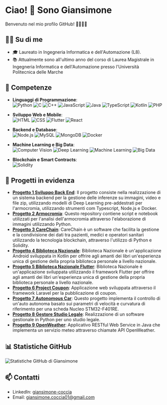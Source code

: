 # Ciao! 👋 Sono Giansimone

Benvenuto nel mio profilo GitHub! 👨‍💻👩‍💻

## 👨‍💻 Su di me
- 🎓 Laureato in Ingegneria Informatica e dell'Automazione (L8).
- 📚 Attualmente sono all'ultimo anno del corso di Laurea Magistrale in Ingegneria Informatica e dell'Automazione presso l'Università Politecnica delle Marche

## 🚀 Competenze

- **Linguaggi di Programmazione**:  
  ![Python](https://img.shields.io/badge/Python-3776AB?style=for-the-badge&logo=python&logoColor=white)
  ![C](https://img.shields.io/badge/C-A8B9CC?style=for-the-badge&logo=c&logoColor=white)
  ![C++](https://img.shields.io/badge/C++-00599C?style=for-the-badge&logo=cplusplus&logoColor=white)
  ![JavaScript](https://img.shields.io/badge/JavaScript-F7DF1E?style=for-the-badge&logo=javascript&logoColor=black)
  ![Java](https://img.shields.io/badge/Java-007396?style=for-the-badge&logo=java&logoColor=white)
  ![TypeScript](https://img.shields.io/badge/TypeScript-3178C6?style=for-the-badge&logo=typescript&logoColor=white)
  ![Kotlin](https://img.shields.io/badge/Kotlin-0095D5?style=for-the-badge&logo=kotlin&logoColor=white)
  ![PHP](https://img.shields.io/badge/PHP-777BB4?style=for-the-badge&logo=php&logoColor=white)

- **Sviluppo Web e Mobile**:  
  ![HTML](https://img.shields.io/badge/HTML5-E34F26?style=for-the-badge&logo=html5&logoColor=white)
  ![CSS](https://img.shields.io/badge/CSS3-1572B6?style=for-the-badge&logo=css3&logoColor=white)
  ![Flutter](https://img.shields.io/badge/Flutter-02569B?style=for-the-badge&logo=flutter&logoColor=white)
  ![React](https://img.shields.io/badge/React-20232A?style=for-the-badge&logo=react&logoColor=61DAFB)

- **Backend e Database**:  
  ![Node.js](https://img.shields.io/badge/Node.js-43853D?style=for-the-badge&logo=node.js&logoColor=white)
  ![MySQL](https://img.shields.io/badge/MySQL-4479A1?style=for-the-badge&logo=mysql&logoColor=white)
  ![MongoDB](https://img.shields.io/badge/MongoDB-4EA94B?style=for-the-badge&logo=mongodb&logoColor=white)
  ![Docker](https://img.shields.io/badge/Docker-2496ED?style=for-the-badge&logo=docker&logoColor=white)

- **Machine Learning e Big Data**:  
  ![Computer Vision](https://img.shields.io/badge/Computer%20Vision-FF6F00?style=for-the-badge&logo=opencv&logoColor=white)
  ![Deep Learning](https://img.shields.io/badge/Deep%20Learning-FF6F00?style=for-the-badge&logo=tensorflow&logoColor=white)
  ![Machine Learning](https://img.shields.io/badge/Machine%20Learning-007ACC?style=for-the-badge&logo=machine-learning&logoColor=white)
  ![Big Data](https://img.shields.io/badge/Big%20Data-FF8C00?style=for-the-badge&logo=apache-hadoop&logoColor=white)

- **Blockchain e Smart Contracts**:  
  ![Solidity](https://img.shields.io/badge/Solidity-363636?style=for-the-badge&logo=solidity&logoColor=white)


## 🌟 Progetti in evidenza
- [**Progetto 1 Sviluppo Back End**](https://github.com/Giansimone-Coccia/Progetto-PA.git): Il progetto consiste nella realizzazione di un sistema backend per la gestione delle inferenze su immagini, video e file zip, utilizzando modelli di Deep Learning pre-addestrati per l'armocromia, utilizzando strumenti com Typescript, Node.js e Docker.
- [**Progetto 2 Armocromia**](https://github.com/Giansimone-Coccia/CV-DL-Armocromia.git): Questo repository contiene script e notebook utilizzati per l'analisi dell'armocromia attraverso l'elaborazione di immagini utilizzando Python.
- [**Progetto 3 CareChain**](https://github.com/Giansimone-Coccia/SoftwareSecurity-Blockchain.git): CareChain è un software che facilita la gestione e la condivisione dei dati tra pazienti, medici e operatori sanitari utilizzando la tecnologia blockchain, attraverso l'utilizzo di Python e Solidity.
- [**Progetto 4 Biblioteca Nazionale**](https://github.com/Giansimone-Coccia/Biblioteca_Nazionale.git): Biblioteca Nazionale è un'applicazione Android sviluppata in Kotlin per offrire agli amanti dei libri un'esperienza unica di gestione della propria biblioteca personale a livello nazionale.
- [**Progetto 5 Biblioteca Nazionale Flutter**](https://github.com/Giansimone-Coccia/Biblioteca_Nazionale_Flutter.git): Biblioteca Nazionale è un'applicazione sviluppata utilizzando il framework Flutter per offrire agli amanti dei libri un'esperienza unica di gestione della propria biblioteca personale a livello nazionale.
- [**Progetto 6 Project Coupon**](https://github.com/Giansimone-Coccia/Project_Coupon.git): Applicazione web sviluppata attraverso il framework Laravel per la pubblicazione di coupon.
- [**Progetto 7 Autonomous Car**](https://github.com/Giansimone-Coccia/Autonomous-Car.git): Questo progetto implementa il controllo di un'auto autonoma basato sui parametri di velocità e curvatura di riferimento per una scheda Nucleo STM32-F401RE.
- [**Progetto 8 Gestore Studio Legale**](https://github.com/Giansimone-Coccia/GestoreStudioLegale.git): Realizzazione di un software gestionale in Python per uno studio legale.
- [**Progetto 9 OpenWeather**](https://github.com/Giansimone-Coccia/Progetto-OOP.git): Applicativo RESTful Web Service in Java che implementa un servizio meteo attraverso chiamate API OpenWeather.

## 📊 Statistiche GitHub
![Statistiche GitHub di Giansimone](https://github-readme-stats.vercel.app/api?username=Giansimone-Coccia&show_icons=true&theme=gruvbox)

## 📫 Contatti
- LinkedIn: [giansimone-coccia](https://www.linkedin.com/in/giansimone-coccia-9a4342247?utm_source=share&utm_campaign=share_via&utm_content=profile&utm_medium=android_app)
- Email: [giansimone.coccia01@gmail.com](mailto:giansimone.coccia01@gmail.com)
